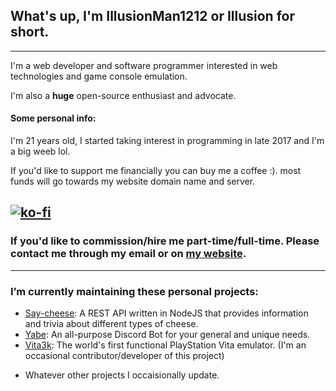 ## What's up, I'm IllusionMan1212 or Illusion for short.
---
I'm a web developer and software programmer interested in web technologies and game console emulation.

I'm also a **huge** open-source enthusiast and advocate.

#### Some personal info:

I'm 21 years old, I started taking interest in programming in late 2017 and I'm a big weeb lol.

If you'd like to support me financially you can buy me a coffee :). most funds will go towards my website domain name and server.

[![ko-fi](https://www.ko-fi.com/img/githubbutton_sm.svg)](https://ko-fi.com/T6T22YXTW)
---
### If you'd like to commission/hire me part-time/full-time. Please contact me through my email or on [my website](https://illusionman1212.tech/contact).
---
### I’m currently maintaining these personal projects:
- [Say-cheese](https://github.com/illusionman1212/say-cheese): A REST API written in NodeJS that provides information and trivia about different types of cheese.
- [Yabe](https://github.com/illusionman1212/yabe): An all-purpose Discord Bot for your general and unique needs.
- [Vita3k](https://vita3k.org): The world's first functional PlayStation Vita emulator. (I'm an occasional contributor/developer of this project)
+ Whatever other projects I occaisionally update.
